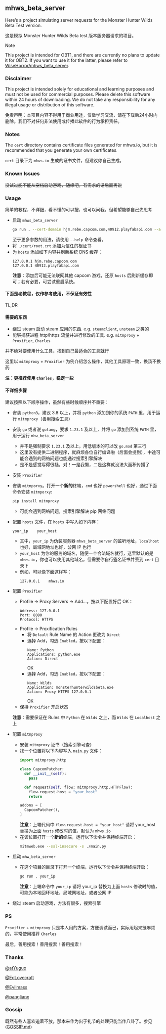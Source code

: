 ## mhws_beta_server
Here’s a project simulating server requests for the Monster Hunter Wilds Beta Test version.

这是模拟 Monster Hunter Wilds Beta test 版本服务器请求的项目。

> [!NOTE]  
> This project is intended for OBT1, and there are currently no plans to update it for OBT2. If you want to use it for the latter, please refer to [WiseHorror/mhws_beta_server](https://github.com/WiseHorror/mhws_beta_server).

### Disclaimer
This project is intended solely for educational and learning purposes and must not be used for commercial purposes. Please delete this software within 24 hours of downloading. We do not take any responsibility for any illegal usage or distribution of this software.

免责声明：本项目内容不得用于商业用途，仅做学习交流，请在下载后24小时内删除。我们不对任何非法使用或传播此软件的行为承担责任。

### Notes
The `cert` directory contains certificate files generated for mhws.io, but it is recommended that you generate your own certificates.

`cert` 目录下为 `mhws.io` 生成的证书文件，但建议你自己生成。

### Known Issues
~~没试过能不能从空档启动游戏，随缘吧，有需求的话后面再说~~

### Usage

简单的教程，不详细，看不懂的可以搜，也可以问我，但希望能够自己先思考

- 启动 `mhws_beta_server`
  ```bash
  go run . --cert-domain hjm.rebe.capcom.com,40912.playfabapi.com --api-host hjm.rebe.capcom.com
  ```
  至于更多参数的用法，请使用 `--help` 命令查看。
- 将 `./cert/root.crt` 添加为信任的根证书
- 为 `hosts` 添加如下内容并刷新系统 DNS 缓存：
  ```text
  127.0.0.1 hjm.rebe.capcom.com
  127.0.0.1 40912.playfabapi.com
  ```
  **注意**：添加后可能无法联网其他 capcom 游戏，还原 `hosts` 后刷新缓存即可；若有必要，可尝试重启系统。

#### 下面是老教程，仅作参考使用，不保证有效性

TL;DR

#### 需要的东西

- 绕过 steam 启动 steam 应用的东西. e.g. `steamclient`, `unsteam` 之类的
- 能够捕获进程 http/https 流量并进行修改的工具. e.g. `mitmproxy` + `Proxifier`, `Charles`

并不绝对要使用什么工具，找到自己最适合的工具就行

这里以 `mitmproxy` + `Proxifier` 为例介绍怎么操作，其他工具原理一致，换汤不换药

**注：更推荐使用 `Charles`，稳定一些**

#### 不详细步骤

建议按照以下顺序操作，虽然有些时候顺序并不重要：

- 安装 `python3`，建议 3.8 以上，并将 `python` 添加到你的系统 `PATH` 里，用于运行 `mitmproxy`（善用搜索工具）
- 安装 `go` 或者说 `golang`，要求 `1.23.1` 及以上，并将 `go` 添加到系统 `PATH` 里，用于运行 `mhw_beta_server`
  - 并不是强制要求 `1.23.1` 及以上，用低版本的可以改 `go.mod` 第三行
  - 这里没有提供二进制程序，就麻烦各位自行编译啦（后面会提到），中途可能会遇到的网络问题也能通过搜索引擎解决
  - 是不是感觉写得很糙，对！一是我懒，二是这样就没法大面积传播了
- 安装 `Proxifier`
- 安装 `mitmporxy`。打开一个**新的**终端，`cmd` 也好 `powershell` 也好，通过下面命令安装 `mitmporxy`:
  ```bash
  pip install mitmproxy
  ```
  - 可能会遇到网络问题，搜索引擎解决 pip 网络问题
- 配置 `hosts` 文件，在 `hosts` 中写入如下内存：
  ```text
  your_ip    your_host
  ```
  - 其中，`your_ip` 为伪装服务器 `mhws_beta_server` 的监听地址，`localhost` 也好，局域网地址也好，公网 IP 也行
  - `your_host` 为你的服务的域名，随便一个合法域名就行，这里默认的是 `mhws.io`，你也可以使用其他域名，但需要你自行签名证书并丢到 `cert` 目录下
  - 例如，可以像下面这样写：
    ```text
    127.0.0.1    mhws.io
    ```
- 配置 `Proxifier`
  - Profile -> Proxy Servers -> Add...，按以下配置好后 OK：
    ```text
    Address: 127.0.0.1
    Port: 8080
    Protocol: HTTPS
    ```
  - Profile -> Proxification Rules
    - 将 `Default` Rule Name 的 Action 更改为 `Direct`
    - 选择 Add，勾选 `Enabled`，按以下配置：
      ```text
      Name: Python
      Applications: python.exe
      Action: Direct
      ```
      OK
    - 选择 Add，勾选 `Enabled`，按以下配置：
      ```text
      Name: Wilds
      Application: monsterhunterwildsbeta.exe
      Action: Proxy HTTPS 127.0.0.1
      ```
      OK
  - 保持 `Proxifier` 开启状态

  **注意**：需要保证在 Rules 中 `Python` 在 `Wilds` 之上，而 `Wilds` 在 `Localhost` 之上
- 配置 `mitmproxy`
  - 安装 `mitmproxy` 证书（搜索引擎可查）
  - 找一个位置将以下内容写入 `main.py` 文件：
    ```python
    import mitmproxy.http
    
    class CapcomPatcher:
      def __init__(self):
        pass

      def request(self, flow: mitmproxy.http.HTTPFlow):
        flow.request.host = "your_host"
        return

    addons = [
      CapcomPatcher(),
    ]
    ```
    **注意**：上端代码中 `flow.request.host = "your_host"` 请将 your_host 替换为上面 `hosts` 修改时的值，默认为 `mhws.io`
  - 在该位置打开一个**新的**终端，运行以下命令并保持终端开启：
    ```bash
    mitmweb.exe --ssl-insecure -s ./main.py
    ```
- 启动 `mhw_beta_server`
  - 在这个项目的目录下打开一个终端，运行以下命令并保持终端开启：
    ```bash
    go run . your_ip
    ```
    **注意**：上端命令中 `your_ip` 请将 your_ip 替换为上面 `hosts` 修改时的值，可能为本地回环地址，局域网地址，或者公网 IP
- 绕过 steam 启动游戏，方法有很多，搜索引擎

### PS
`Proxifier` + `mitmproxy` 只是本人用的方案，方便调试而已，实际用起来挺麻烦的，平常使用推荐 `Charles`

最后，善用搜索！善用搜索！善用搜索！

### Thanks
[@atYuguo](https://github.com/atYuguo)

[@EdLovecraft](https://github.com/EdLovecraft)

[@Evilmass](https://github.com/Evilmass)

[@pangliang](https://github.com/pangliang)

### Gossip

既然有些人喜欢追着不放，那本来作为出于礼节的处理只能当作八卦了。参见 ([GOSSIP.md](GOSSIP.md))
